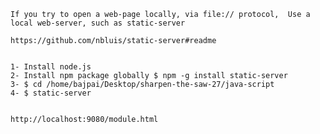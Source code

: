 	
	If you try to open a web-page locally, via file:// protocol,  Use a local web-server, such as static-server 

	https://github.com/nbluis/static-server#readme


	1- Install node.js
	2- Install npm package globally $ npm -g install static-server
	3- $ cd /home/bajpai/Desktop/sharpen-the-saw-27/java-script
	4- $ static-server


	http://localhost:9080/module.html
